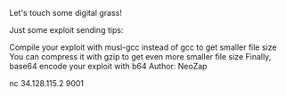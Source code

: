 Let's touch some digital grass!

Just some exploit sending tips:

Compile your exploit with musl-gcc instead of gcc to get smaller file size
You can compress it with gzip to get even more smaller file size
Finally, base64 encode your exploit with b64
Author: NeoZap

nc 34.128.115.2 9001